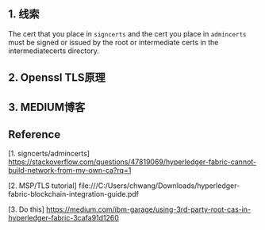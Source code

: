 
## 1. 线索

The cert that you place in `signcerts` and the cert you place in `admincerts` must be signed or issued by the root or intermediate certs in the intermediatecerts directory.


## 2. Openssl TLS原理


## 3. MEDIUM博客









## Reference
[1. signcerts/admincerts] https://stackoverflow.com/questions/47819069/hyperledger-fabric-cannot-build-network-from-my-own-ca?rq=1

[2. MSP/TLS tutorial] file:///C:/Users/chwang/Downloads/hyperledger-fabric-blockchain-integration-guide.pdf

[3. Do this] https://medium.com/ibm-garage/using-3rd-party-root-cas-in-hyperledger-fabric-3cafa91d1260


